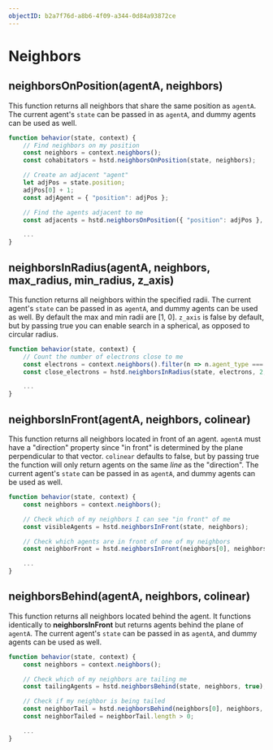 ```yaml
---
objectID: b2a7f76d-a8b6-4f09-a344-0d84a93872ce
---
```


# Neighbors

## neighborsOnPosition(agentA, neighbors)

This function returns all neighbors that share the same position as `agentA`. The current agent's `state` can be passed in as `agentA`, and dummy agents can be used as well.

```javascript
function behavior(state, context) {
    // Find neighbors on my position
    const neighbors = context.neighbors();
    const cohabitators = hstd.neighborsOnPosition(state, neighbors);

    // Create an adjacent "agent"
    let adjPos = state.position;
    adjPos[0] + 1;
    const adjAgent = { "position": adjPos };

    // Find the agents adjacent to me
    const adjacents = hstd.neighborsOnPosition({ "position": adjPos }, neighbors);

    ...
}
```

## neighborsInRadius(agentA, neighbors, max_radius, min_radius, z_axis)

This function returns all neighbors within the specified radii. The current agent's `state` can be passed in as `agentA`, and dummy agents can be used as well. By default the max and min radii are \[1, 0\]. `z_axis` is false by default, but by passing true you can enable search in a spherical, as opposed to circular radius.

```javascript
function behavior(state, context) {
    // Count the number of electrons close to me
    const electrons = context.neighbors().filter(n => n.agent_type === "electron");   
    const close_electrons = hstd.neighborsInRadius(state, electrons, 2, 0, true).length;

    ...
}
```

## neighborsInFront(agentA, neighbors, colinear)

This function returns all neighbors located in front of an agent. `agentA` must have a "direction" property since "in front" is determined by the plane perpendicular to that vector. `colinear` defaults to false, but by passing true the function will only return agents on the same _line_ as the "direction". The current agent's `state` can be passed in as `agentA`, and dummy agents can be used as well.

```javascript
function behavior(state, context) {
    const neighbors = context.neighbors();

    // Check which of my neighbors I can see "in front" of me
    const visibleAgents = hstd.neighborsInFront(state, neighbors);

    // Check which agents are in front of one of my neighbors
    const neighborFront = hstd.neighborsInFront(neighbors[0], neighbors);

    ...
}
```

## neighborsBehind(agentA, neighbors, colinear)

This function returns all neighbors located behind the agent. It functions identically to **neighborsInFront** but returns agents behind the plane of `agentA`. The current agent's `state` can be passed in as `agentA`, and dummy agents can be used as well.

```javascript
function behavior(state, context) {
    const neighbors = context.neighbors();

    // Check which of my neighbors are tailing me
    const tailingAgents = hstd.neighborsBehind(state, neighbors, true);

    // Check if my neighbor is being tailed
    const neighborTail = hstd.neighborsBehind(neighbors[0], neighbors, true);
    const neighborTailed = neighborTail.length > 0;

    ...
}
```

